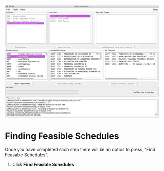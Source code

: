 ![Finding Feasible Schedules](assets/6.png)
# Finding Feasible Schedules
Once you have completed each step there will be an option to press, "Find Feasable Schedules". 
1. Click **Find Feasible Schedules**
